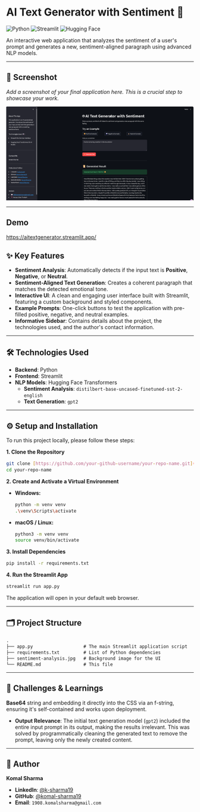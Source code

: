 # AI Text Generator with Sentiment 🤖

![Python](https://img.shields.io/badge/Python-3776AB?style=for-the-badge&logo=python&logoColor=white) ![Streamlit](https://img.shields.io/badge/Streamlit-FF4B4B?style=for-the-badge&logo=streamlit&logoColor=white) ![Hugging Face](https://img.shields.io/badge/Hugging%20Face-FFD21E?style=for-the-badge&logo=huggingface&logoColor=black)

An interactive web application that analyzes the sentiment of a user's prompt and generates a new, sentiment-aligned paragraph using advanced NLP models.

---

## 📸 Screenshot

*Add a screenshot of your final application here. This is a crucial step to showcase your work.*

![App Screenshot](./Screenshot.png)

---

## Demo
https://aitextgenerator.streamlit.app/

## ✨ Key Features

* **Sentiment Analysis**: Automatically detects if the input text is **Positive**, **Negative**, or **Neutral**.
* **Sentiment-Aligned Text Generation**: Creates a coherent paragraph that matches the detected emotional tone.
* **Interactive UI**: A clean and engaging user interface built with Streamlit, featuring a custom background and styled components.
* **Example Prompts**: One-click buttons to test the application with pre-filled positive, negative, and neutral examples.
* **Informative Sidebar**: Contains details about the project, the technologies used, and the author's contact information.

---

## 🛠️ Technologies Used

* **Backend**: Python
* **Frontend**: Streamlit
* **NLP Models**: Hugging Face Transformers
    * **Sentiment Analysis**: `distilbert-base-uncased-finetuned-sst-2-english`
    * **Text Generation**: `gpt2`

---

## ⚙️ Setup and Installation

To run this project locally, please follow these steps:

**1. Clone the Repository**
```bash
git clone [https://github.com/your-github-username/your-repo-name.git](https://github.com/your-github-username/your-repo-name.git)
cd your-repo-name
```

**2. Create and Activate a Virtual Environment**
* **Windows:**
    ```bash
    python -m venv venv
    .\venv\Scripts\activate
    ```
* **macOS / Linux:**
    ```bash
    python3 -m venv venv
    source venv/bin/activate
    ```

**3. Install Dependencies**
```bash
pip install -r requirements.txt
```

**4. Run the Streamlit App**
```bash
streamlit run app.py
```
The application will open in your default web browser.

---

## 🗂️ Project Structure

```
.
├── app.py                   # The main Streamlit application script
├── requirements.txt         # List of Python dependencies
├── sentiment-analysis.jpg   # Background image for the UI
└── README.md                # This file
```

---

## 🤔 Challenges & Learnings

**Base64** string and embedding it directly into the CSS via an f-string, ensuring it's self-contained and works upon deployment.
* **Output Relevance**: The initial text generation model (`gpt2`) included the entire input prompt in its output, making the results irrelevant. This was solved by programmatically cleaning the generated text to remove the prompt, leaving only the newly created content.

---

## 👤 Author

**Komal Sharma**

- **LinkedIn**: [@k-sharma19](https://www.linkedin.com/in/k-sharma19/)
- **GitHub**: [@komal-sharma19](https://github.com/komal-sharma19)
- **Email**: `1908.komalsharma@gmail.com`
